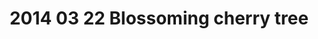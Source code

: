 ---
layout: blog
title: 2014 03 22 Blossoming cherry tree
category: blog
lat: 47.60155
lng: -122.28667
altitude: 9.48
image: https://s3-us-west-2.amazonaws.com/worldcup14/2014-03-22 12:43:06 PDT.jpg
observation: 20140322124306PDT
---